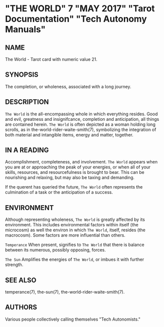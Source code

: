 # "THE WORLD" 7 "MAY 2017" "Tarot Documentation" "Tech Autonomy Manuals"

## NAME

The World - Tarot card with numeric value 21.

## SYNOPSIS

The completion, or wholeness, associated with a long journey.

## DESCRIPTION

`The World` is the all-encompassing whole in which everything resides. Good and evil, greatness and insignifcance, completion and anticipation, all things are contained herein. `The World` is often depicted as a woman holding long scrolls, as in the-world-rider-waite-smith(7), symbolizing the integration of both material and intangible items, energy and matter, together.

## IN A READING

Accomplishment, completeness, and involvement. `The World` appears when you are at or approaching the peak of your energies, or when all of your skills, resources, and resourcefulness is brought to bear. This can be nourishing and relaxing, but may also be taxing and demanding.

If the querent has queried the future, `The World` often represents the culmination of a task or the anticipation of a success.

## ENVIRONMENT

Although representing wholeness, `The World` is greatly affected by its environment. This includes environmental factors within itself (the microcosm) as well the environ in which `The World`, itself, resides (the macrocosm). Some factors are more influential than others.

`Temperance`
  When present, signifies to `The World` that there is balance between its numerous, possibly opposing, forces.

`The Sun`
  Amplifies the energies of `The World`, or imbues it with further strength.

## SEE ALSO

temperance(7), the-sun(7), the-world-rider-waite-smith(7).

## AUTHORS

Various people collectively calling themselves "Tech Autonomists."
